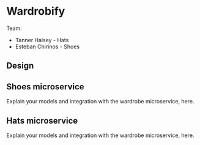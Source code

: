 # Wardrobify

Team:

* Tanner Halsey - Hats
* Esteban Chirinos - Shoes

## Design

## Shoes microservice

Explain your models and integration with the wardrobe
microservice, here.

## Hats microservice

Explain your models and integration with the wardrobe
microservice, here.

